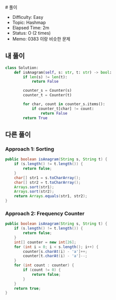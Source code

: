 ​# 풀이
- Difficulty:  Easy
- Topic:  Hashmap
- Elapsed Time:  2m
- Status:  O (2 times)
- Memo: 0383 이랑 비슷한 문제

## 내 풀이
```py
class Solution:
    def isAnagram(self, s: str, t: str) -> bool:
        if len(s) != len(t):
            return False

        counter_s = Counter(s)
        counter_t = Counter(t)

        for char, count in counter_s.items():
            if counter_t[char] != count:
                return False
        return True
```

## 다른 풀이
### Approach 1: Sorting
```java
public boolean isAnagram(String s, String t) {
    if (s.length() != t.length()) {
        return false;
    }
    char[] str1 = s.toCharArray();
    char[] str2 = t.toCharArray();
    Arrays.sort(str1);
    Arrays.sort(str2);
    return Arrays.equals(str1, str2);
}
```

### Approach 2: Frequency Counter
```java
public boolean isAnagram(String s, String t) {
    if (s.length() != t.length()) {
        return false;
    }
    int[] counter = new int[26];
    for (int i = 0; i < s.length(); i++) {
        counter[s.charAt(i) - 'a']++;
        counter[t.charAt(i) - 'a']--;
    }
    for (int count : counter) {
        if (count != 0) {
            return false;
        }
    }
    return true;
}
```